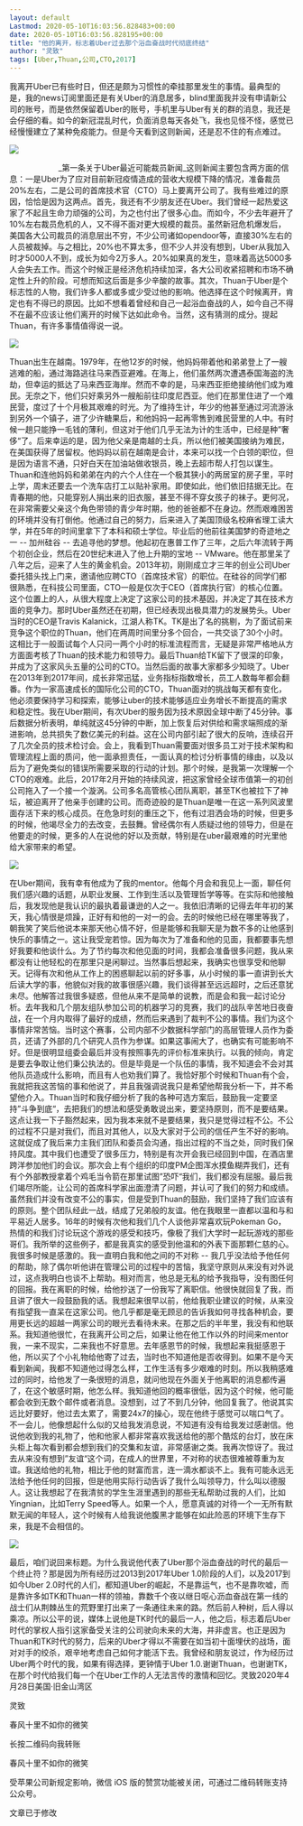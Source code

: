 ```yaml
---
layout: default
Lastmod: 2020-05-10T16:03:56.828483+00:00
date: 2020-05-10T16:03:56.828195+00:00
title: "他的离开，标志着Uber过去那个浴血奋战时代彻底终结"
author: "灵致"
tags: [Uber,Thuan,公司,CTO,2017]
---
```


我离开Uber已有些时日，但还是颇为习惯性的牵挂那里发生的事情。最典型的是，我的news订阅里面还是有关Uber的消息居多，blind里面我并没有申请新公司的账号，而是依然保留着Uber的账号，手机里与Uber有关的群的消息，我还是会仔细的看。如今的新冠混乱时代，负面消息每天各处飞，我也见怪不怪，感觉已经慢慢建立了某种免疫能力。但是今天看到这则新闻，还是忍不住的有点难过。

![](https://images.weserv.nl/?url=https%3A//mmbiz.qpic.cn/mmbiz_png/9uMyLdSq1fwouA2ic5POK9RFGpyLFjv04ZbhH8ZQHbzK62nbpY1dLOkZw1WExibkCyy1DqhJWHGo9gQ8nsIpRmLQ/640%3Fwx_fmt%3Dpng)

                      _第一条关于Uber最近可能裁员新闻_这则新闻主要包含两方面的信息：一是Uber为了应对目前新冠疫情造成的营收大规模下降的情况，准备裁员20%左右，二是公司的首席技术官（CTO）马上要离开公司了。我有些难过的原因，恰恰是因为这两点。首先，我还有不少朋友还在Uber。我们曾经一起热爱这家了不起且生命力顽强的公司，为之也付出了很多心血。而如今，不少去年避开了10%左右裁员危机的人，又不得不面对更大规模的裁员。虽然新冠危机爆发后，美国各大公司裁员的消息层出不穷，不少公司诸如opendoor等，直接30%左右的人员被裁掉。与之相比，20%也不算太多，但不少人并没有想到，Uber从我加入时才5000人不到，成长为如今2万多人。20%如果真的发生，意味着高达5000多人会失去工作。而这个时候正是经济危机持续加深，各大公司收紧招聘和市场不确定性上升的阶段。可想而知这后面是多少辛酸的故事。其次，Thuan于Uber是个标志性的人物，我们许多人都或多或少受过他的影响。他选择在这个时候离开，肯定也有不得已的原因。比如不想看着曾经和自己一起浴血奋战的人，如今自己不得不在最不应该让他们离开的时候下达如此命令。当然，这有猜测的成分。提起Thuan，有许多事情值得说一说。

![](https://images.weserv.nl/?url=https%3A//mmbiz.qpic.cn/mmbiz_png/9uMyLdSq1fwouA2ic5POK9RFGpyLFjv04l35SBTN7MyCG3STicictSAKY0GHda7xjTeZLhlM1vpWLTYqmicldj8R8g/640%3Fwx_fmt%3Dpng)

Thuan出生在越南。1979年，在他12岁的时候，他妈妈带着他和弟弟登上了一艘逃难的船，通过海路逃往马来西亚避难。在海上，他们虽然两次遭遇泰国海盗的洗劫，但幸运的抵达了马来西亚海岸。然而不幸的是，马来西亚拒绝接纳他们成为难民。无奈之下，他们只好乘另外一艘船前往印度尼西亚。他们在那里住进了一个难民营，度过了十个月极其艰难的时光。为了维持生计，年少的他甚至通过河流游泳到另外一个镇子，进了少许糖果后，和他妈妈一起再零售到难民营里的人中。有时候一趟只能挣一毛钱的薄利，但这对于他们几乎无法为计的生活中，已经是种”奢侈“了。后来幸运的是，因为他父亲是南越的士兵，所以他们被美国接纳为难民，在美国获得了居留权。他妈妈以前在越南是会计，本来可以找一个白领的职位，但是因为语言不通，只好白天在加油站做收银员，晚上去超市帮人打包以谋生。Thuan和连他妈妈和弟弟在内的六个人住在一个极其狭小的两居室的房子里，平时上学，周末还要去一个洗车店打工以贴补家用。即使如此，他们依旧拮据无比。在青春期的他，只能穿别人捐出来的旧衣服，甚至不得不穿女孩子的袜子。更何况，在非常需要父亲这个角色带领的青少年时期，他的爸爸都不在身边。然而艰难困苦的环境并没有打倒他。他通过自己的努力，后来进入了美国顶级名校麻省理工读大学，并在5年的时间里拿下了本科和硕士学位。毕业后的他前往美国梦的奇迹地之一 -- 加州硅谷 -- 去追寻他的梦想。他起初在惠普工作了三年，之后六年流转于两个初创企业，然后在20世纪末进入了他上升期的宝地 -- VMware。他在那里呆了八年之后，迎来了人生的黄金机会。2013年初，刚刚成立才三年的创业公司Uber委托猎头找上门来，邀请他应聘CTO（首席技术官）的职位。在硅谷的同学们都很熟悉，在科技公司里面，CTO一般是仅次于CEO（首席执行官）的核心位置。这个位置上的人，从很大程度上决定了这家公司的技术基因，并决定了其在技术方面的竞争力。那时Uber虽然还在初期，但已经表现出极具潜力的发展势头。Uber当时的CEO是Travis Kalanick，江湖人称TK。TK是出了名的挑剔，为了面试前来竞争这个职位的Thuan，他们在两周时间里分多个回合，一共交谈了30个小时。这相比于一般面试每个人只问一两个小时的标准流程而言，无疑是非常严格地从方方面面考核了Thuan的技术能力和领导力。最后Thuan给TK留下了很深的印象，并成为了这家风头五量的公司的CTO。当然后面的故事大家都多少知晓了。Uber在2013年到2017年间，成长非常迅猛，业务指标指数增长，员工人数每年都会翻番。作为一家高速成长的国际化公司的CTO，Thuan面对的挑战每天都有变化，他必须要保持学习和探索，能够让uber的技术能够适应业务增长不断提高的需求和稳定性。我在Uber期间，有次Uber的服务因为技术原因全球中断了45分钟。事后数据分析表明，单纯就这45分钟的中断，加上恢复后对供给和需求端照成的渐进影响，总共损失了数亿美元的利益。这在公司内部引起了很大的反响，连续召开了几次全员的技术检讨会。会上，我看到Thuan需要面对很多员工对于技术架构和管理流程上面的质问，他一面承担责任，一面认真的检讨分析事情的缘由，以及以后为了避免类似的错误所需要采取的行动的计划。那个时候，是我第一次理解一个CTO的艰难。此后，2017年2月开始的持续风波，把这家曾经全球市值第一的初创公司拖入了一个接一个漩涡。公司多名高管核心团队离职，甚至TK也被拉下了神坛，被迫离开了他亲手创建的公司。而奇迹般的是Thuan是唯一在这一系列风波里面存活下来的核心成员。在危急时刻的重压之下，他有过泪洒会场的时候，但更多的时候，他竭尽全力的去改变，去鼓舞。曾经偶尔有人质疑过他的领导力，但是在他要走的时候，更多的人在说他的好以及贡献，特别是在uber最艰难的时光里他给大家带来的希望。

![](https://images.weserv.nl/?url=https%3A//mmbiz.qpic.cn/mmbiz_png/9uMyLdSq1fwouA2ic5POK9RFGpyLFjv040mE86GFibpjuou6iby9KciadpQgANuZsSYWCa8xxFLiaT6TbTbLtoHIncw/640%3Fwx_fmt%3Dpng)

在Uber期间，我有幸有他成为了我的mentor。他每个月会和我见上一面，聊任何我们感兴趣的话题，从职业发展、工作到生活以及管理哲学等等。在实际和他接触后，我发现他是我认识的最执着最谦逊的人之一。我依旧清晰的记得去年年初的某天，我心情很是烦躁，正好有和他的一对一的会。去的时候他已经在哪里等我了，朝我笑了笑后他说本来那天他心情不好，但是能够和我聊天是为数不多的让他感到快乐的事情之一。这让我受宠若惊。因为每次为了准备和他的见面，我都要事先想好我要和他谈什么。为了节约每次和他见面的时间，我都会准备很多问题，我从来都没有让他轻松的在那里只是闲聊过。当然事后想起来，我确实也很享受和他聊天。记得有次和他从工作上的困惑聊起以前的好多事，从小时候的事一直讲到长大后读大学的事，他貌似对我的故事很感兴趣，我们谈得甚至远远超时，之后还意犹未尽。他解答过我很多疑惑，但他从来不是简单的说教，而是会和我一起讨论分析。去年我和几个朋友组队参加公司的机器学习的竞赛，我们的战队辛苦地日夜奋战，在一个月内取得了最好的成绩，然而后来遇到了裁判不公的事情。我们为这个事情非常苦恼。当时这个赛事，公司内部不少数据科学部门的高层管理人员作为委员，还请了外部的几个研究人员作为参谋。如果这事闹大了，也确实有可能影响不好。但是很明显组委会最后并没有按照事先的评价标准来执行。以我的倾向，肯定是要去争取让他们秉公执法的。但是毕竟是一个队伍的事情，我不知道会不会对其他队员造成什么影响，而且有人也劝我们算了。我恰好那个时候和Thuan有个会，我就把我这苦恼的事和他说了，并且我强调说我只是希望他帮我分析一下，并不希望他介入。Thuan当时和我仔细分析了我的各种可选方案后，鼓励我一定要坚持”斗争到底“，去把我们的想法和感受勇敢说出来，要坚持原则，而不是要结果。这点让我一下子豁然起来，因为我本来就不是要结果，我只是觉得过程不公。不公的过程不只是对我们，而且对其他人，以及大家对于公司的信任产生不好的影响。这就促成了我后来力主我们团队和委员会沟通，指出过程的不当之处，同时我们保持风度。其中我们也遭受了很多压力，特别是有次开会我已经回到中国，在酒店里跨洋参加他们的会议。那次会上有个组织的印度PM企图浑水摸鱼糊弄我们，还有有个外部教授拿着个鸡毛当令箭在那里试图”恐吓“我们，我们都没有屈服。最后我们竭尽所能，让公司的首席科学家出面澄清了问题，并认可了我们的努力和成绩。虽然我们并没有改变不公的事实，但是受到Thuan的鼓励，我们坚持了我们应该有的原则。整个团队经此一战，结成了兄弟般的友谊。他在我眼里一直都以温和与和平易近人居多。16年的时候有次他和我们几个人谈他非常喜欢玩Pokeman Go，热情的和我们讨论玩这个游戏的感受和技巧，像极了我们大学时一起玩游戏的那些哥们。我所举的这些例子，都是我真实的感受到他温和的外表下面那颗仁慈的心。我很多时候是感激的。我一直明白我和他之间的不对称 -- 我几乎没法给予他任何的帮助，除了偶尔听他讲在管理公司的过程中的苦恼，我坚守原则从来没有对外说过，这点我明白也谈不上帮助。相对而言，他总是无私的给予我指导，没有图任何的回报。我在离职的时候，给他抄送了一份我写了离职信。他很快就回复了我，而且讲了很大一段鼓励我的话。我想起来很早以前，他给我职业建议的时候，从来没有指望我一直呆在这家公司。他几乎都是毫无顾忌的告诉我如何寻找各种机会，要用更长远的超越一两家公司的眼光去看待未来。在那之后的半年里，我没有和他联系。我知道他很忙，在我离开公司之后，如果让他在他工作以外的时间来mentor我，一来不现实，二来我也不好意思。去年感恩节的时候，我想起来我挺感恩于他，所以买了个小礼物给他寄了过去，当时也不知道他是否收得到。如果不是今天看到新闻，我都不知道他过得怎么样，工作生活有多少艰难的时刻。所以我稍感难过的同时，给他发了一条很短的消息，就问他现在外面关于他离职的消息都传遍了，在这个敏感时期，他怎么样。我知道他回的概率很低，因为这个时候，他可能都会收到无数个邮件或者消息。没想到，过了不到几分钟，他回复我了。他说其实远比好要好，他过去太累了，需要24x7的操心，现在他终于感觉可以喘口气了。不一会儿，他像想起什么似的又给我发消息说，不知道有没有给我发过感谢信。他说他收到我的礼物了，他和他家人都非常喜欢我送给他的那个酷炫的台灯，放在床头柜上每次看到都会想到我们的交集和友谊，非常感谢之类。我再次惊讶了。我过去从来没有想到”友谊“这个词，在成人的世界里，不对称的状态很难被尊重为友谊。我送给他的礼物，相比于他的财富而言，连一滴水都谈不上。我有可能永远无法给予他任何的回报，但是他用实际行动告诉了我什么叫领导力，什么叫以德服人。这让我想起了在我清贫的学生生涯里遇到的那些无私帮助过我的人们，比如Yingnian，比如Terry Speed等人。如果一个人，愿意真诚的对待一个一无所有默默无闻的年轻人，这个时候有人给我说他腹黑才能够在如此险恶的环境下生存下来，我是不会相信的。

![](https://images.weserv.nl/?url=https%3A//mmbiz.qpic.cn/mmbiz_png/9uMyLdSq1fwouA2ic5POK9RFGpyLFjv04uuUolIt3VB3RkFsL3Y6lPRo5XFTZ6eAHOH1UFticzdcjfXyOPNdQZmw/640%3Fwx_fmt%3Dpng)

最后，咱们说回来标题。为什么我说他代表了Uber那个浴血奋战的时代的最后一个终止符？那是因为所有经历过2013到2017年Uber 1.0阶段的人们，以及2017到如今Uber 2.0时代的人们，都知道Uber的崛起，不是靠运气，也不是靠吹嘘，而是靠许多如TK和Thuan一样的领袖，靠数千个夜以继日呕心沥血奋战在第一线的战士们从荆棘丛生的荒野里打出来了一条通往未来的路。然后前人种树，后人得以乘凉。所以公平的说，媒体上说他是TK时代的最后一人，他之后，标志着后Uber时代的掌权人指引这家备受关注的公司驶向未来的大海，并非虚言。也正是因为Thuan和TK时代的努力，后来的Uber才得以不需要在如当初十面埋伏的战场，面对对手的绞杀，艰辛地考虑自己如何才能活下去。我曾经和朋友说过，作为经历过Uber两个时代的我，如果有得选择，更钟情于Uber 1.0.谢谢Thuan，也谢谢TK，在那个时代给我们每一个在Uber工作的人无法言传的激情和回忆。灵致2020年4月28日美国·旧金山湾区

灵致

春风十里不如你的微笑

长按二维码向我转账

春风十里不如你的微笑

受苹果公司新规定影响，微信 iOS 版的赞赏功能被关闭，可通过二维码转账支持公众号。

文章已于修改

